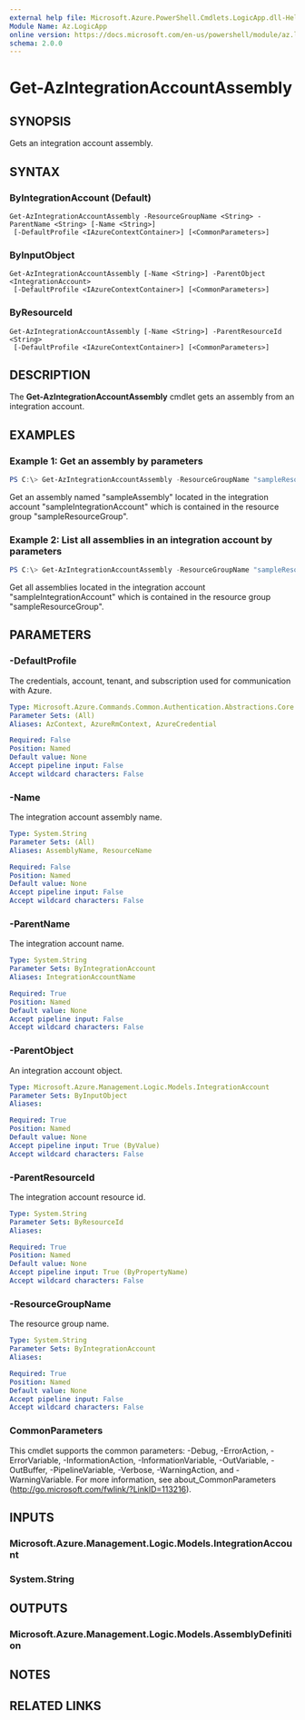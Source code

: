 ```yaml
---
external help file: Microsoft.Azure.PowerShell.Cmdlets.LogicApp.dll-Help.xml
Module Name: Az.LogicApp
online version: https://docs.microsoft.com/en-us/powershell/module/az.logicapp/get-azintegrationaccountassembly
schema: 2.0.0
---
```


# Get-AzIntegrationAccountAssembly

## SYNOPSIS
Gets an integration account assembly.

## SYNTAX

### ByIntegrationAccount (Default)
```
Get-AzIntegrationAccountAssembly -ResourceGroupName <String> -ParentName <String> [-Name <String>]
 [-DefaultProfile <IAzureContextContainer>] [<CommonParameters>]
```

### ByInputObject
```
Get-AzIntegrationAccountAssembly [-Name <String>] -ParentObject <IntegrationAccount>
 [-DefaultProfile <IAzureContextContainer>] [<CommonParameters>]
```

### ByResourceId
```
Get-AzIntegrationAccountAssembly [-Name <String>] -ParentResourceId <String>
 [-DefaultProfile <IAzureContextContainer>] [<CommonParameters>]
```

## DESCRIPTION
The **Get-AzIntegrationAccountAssembly** cmdlet gets an assembly from an integration account.

## EXAMPLES

### Example 1: Get an assembly by parameters
```powershell
PS C:\> Get-AzIntegrationAccountAssembly -ResourceGroupName "sampleResourceGroup" -IntegrationAccountName "sampleIntegrationAccount" -AssemblyName "sampleAssembly"
```

Get an assembly named "sampleAssembly" located in the integration account "sampleIntegrationAccount" which is contained in the resource group "sampleResourceGroup".

### Example 2: List all assemblies in an integration account by parameters
```powershell
PS C:\> Get-AzIntegrationAccountAssembly -ResourceGroupName "sampleResourceGroup" -IntegrationAccountName "sampleIntegrationAccount"
```

Get all assemblies located in the integration account "sampleIntegrationAccount" which is contained in the resource group "sampleResourceGroup".

## PARAMETERS

### -DefaultProfile
The credentials, account, tenant, and subscription used for communication with Azure.

```yaml
Type: Microsoft.Azure.Commands.Common.Authentication.Abstractions.Core.IAzureContextContainer
Parameter Sets: (All)
Aliases: AzContext, AzureRmContext, AzureCredential

Required: False
Position: Named
Default value: None
Accept pipeline input: False
Accept wildcard characters: False
```

### -Name
The integration account assembly name.

```yaml
Type: System.String
Parameter Sets: (All)
Aliases: AssemblyName, ResourceName

Required: False
Position: Named
Default value: None
Accept pipeline input: False
Accept wildcard characters: False
```

### -ParentName
The integration account name.

```yaml
Type: System.String
Parameter Sets: ByIntegrationAccount
Aliases: IntegrationAccountName

Required: True
Position: Named
Default value: None
Accept pipeline input: False
Accept wildcard characters: False
```

### -ParentObject
An integration account object.

```yaml
Type: Microsoft.Azure.Management.Logic.Models.IntegrationAccount
Parameter Sets: ByInputObject
Aliases:

Required: True
Position: Named
Default value: None
Accept pipeline input: True (ByValue)
Accept wildcard characters: False
```

### -ParentResourceId
The integration account resource id.

```yaml
Type: System.String
Parameter Sets: ByResourceId
Aliases:

Required: True
Position: Named
Default value: None
Accept pipeline input: True (ByPropertyName)
Accept wildcard characters: False
```

### -ResourceGroupName
The resource group name.

```yaml
Type: System.String
Parameter Sets: ByIntegrationAccount
Aliases:

Required: True
Position: Named
Default value: None
Accept pipeline input: False
Accept wildcard characters: False
```

### CommonParameters
This cmdlet supports the common parameters: -Debug, -ErrorAction, -ErrorVariable, -InformationAction, -InformationVariable, -OutVariable, -OutBuffer, -PipelineVariable, -Verbose, -WarningAction, and -WarningVariable. For more information, see about_CommonParameters (http://go.microsoft.com/fwlink/?LinkID=113216).

## INPUTS

### Microsoft.Azure.Management.Logic.Models.IntegrationAccount

### System.String

## OUTPUTS

### Microsoft.Azure.Management.Logic.Models.AssemblyDefinition

## NOTES

## RELATED LINKS
